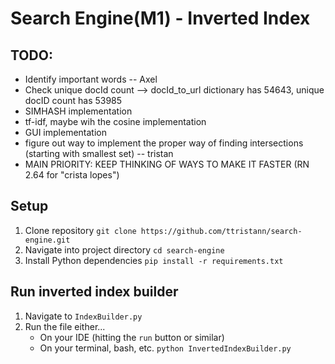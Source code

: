 # Search Engine(M1) - Inverted Index

## TODO:
- Identify important words -- Axel
- Check unique docId count --> docId_to_url dictionary has 54643, unique docID count has 53985
- SIMHASH implementation
- tf-idf, maybe wih the cosine implementation
- GUI implementation
- figure out way to implement the proper way of finding intersections (starting with smallest set) -- tristan
- MAIN PRIORITY:
    KEEP THINKING OF WAYS TO MAKE IT FASTER (RN 2.64 for "crista lopes")


## Setup
1. Clone repository ```git clone https://github.com/ttristann/search-engine.git```
2. Navigate into project directory ```cd search-engine```
3. Install Python dependencies ```pip install -r requirements.txt```


## Run inverted index builder
1. Navigate to ```IndexBuilder.py```
2. Run the file either...
    - On your IDE (hitting the ```run``` button or similar)
    - On your terminal, bash, etc. 
    ```python InvertedIndexBuilder.py```